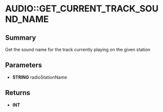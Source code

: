 # AUDIO::GET_CURRENT_TRACK_SOUND_NAME

## Summary
Get the sound name for the track currently playing on the given station

## Parameters
* **STRING** radioStationName

## Returns
* **INT**